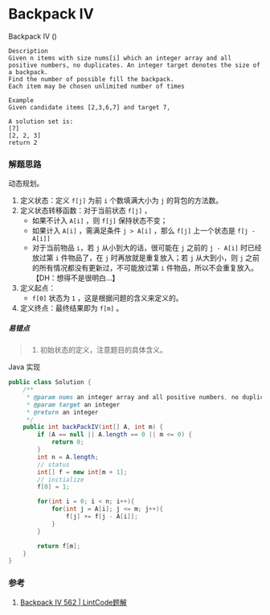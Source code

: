 # Backpack IV

Backpack IV  ()

```
Description
Given n items with size nums[i] which an integer array and all positive numbers, no duplicates. An integer target denotes the size of a backpack. 
Find the number of possible fill the backpack.
Each item may be chosen unlimited number of times

Example
Given candidate items [2,3,6,7] and target 7,

A solution set is:
[7]
[2, 2, 3]
return 2
```

### 解题思路

动态规划。

1. 定义状态：定义 `f[j]` 为前 `i` 个数填满大小为 `j` 的背包的方法数。
2. 定义状态转移函数：对于当前状态 `f[j]` ，
   - 如果不计入 `A[i]` ，则 `f[j]` 保持状态不变；
   - 如果计入 `A[i]` ，需满足条件 `j > A[i]` ，那么 `f[j]` 上一个状态是 `f[j - A[i]]` 
   - 对于当前物品 `i`，若 `j` 从小到大的话，很可能在 `j` 之前的 `j - A[i]` 时已经放过第 `i` 件物品了，在 `j` 时再放就是重复放入；若 `j` 从大到小，则 `j` 之前的所有情况都没有更新过，不可能放过第 `i` 件物品，所以不会重复放入。【DH：想得不是很明白...】
3. 定义起点：
   - `f[0]` 状态为 `1` ，这是根据问题的含义来定义的。
4. 定义终点：最终结果即为 `f[m]` 。

##### 易错点

> 1. 初始状态的定义，注意题目的具体含义。

Java 实现

```java
public class Solution {
    /**
     * @param nums an integer array and all positive numbers, no duplicates
     * @param target an integer
     * @return an integer
     */
    public int backPackIV(int[] A, int m) {
		if (A == null || A.length == 0 || m <= 0) {
  			return 0;		
  		}
        int n = A.length;
        // status
        int[] f = new int[m + 1];
        // initialize
        f[0] = 1;

        for(int i = 0; i < n; i++){
            for(int j = A[i]; j <= m; j++){
                f[j] += f[j - A[i]];
            }
        }

        return f[m];
    }
}
```



### 参考

1. [Backpack IV 562 | LintCode题解](https://zhengyang2015.gitbooks.io/lintcode/content/backpack_iv_562.html)

